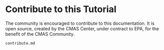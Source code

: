 # Contribute to this Tutorial

The community is encouraged to contribute to this documentation. 
It is open source, created by the CMAS Center, under contract to EPA, for the benefit of the CMAS Community.

```{toctree}
contribute.md
```

